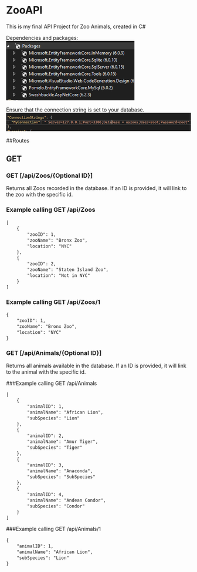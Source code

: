 # ZooAPI
This is my final API Project for Zoo Animals, created in C#

Dependencies and packages:
![image](https://github.com/johntse1/ZooAPI/blob/main/dependencies.PNG)

Ensure that the connection string is set to your database.
![image](https://github.com/johntse1/ZooAPI/blob/main/connectionstring.PNG)

##Routes
## GET
### GET [/api/Zoos/{Optional ID}]
Returns all Zoos recorded in the database. If an ID is provided, it will link to the zoo with the specific id.

### Example calling GET /api/Zoos
```
[
    {
        "zooID": 1,
        "zooName": "Bronx Zoo",
        "location": "NYC"
    },
    {
        "zooID": 2,
        "zooName": "Staten Island Zoo",
        "location": "Not in NYC"
    }
]
```

### Example calling GET /api/Zoos/1
```
{
    "zooID": 1,
    "zooName": "Bronx Zoo",
    "location": "NYC"
}
```
### GET [/api/Animals/{Optional ID}]
Returns all animals available in the database. If an ID is provided, it will link to the animal with the specific id.

###Example calling GET /api/Animals
```
[
    {
        "animalID": 1,
        "animalName": "African Lion",
        "subSpecies": "Lion"
    },
    {
        "animalID": 2,
        "animalName": "Amur Tiger",
        "subSpecies": "Tiger"
    },
    {
        "animalID": 3,
        "animalName": "Anaconda",
        "subSpecies": "SubSpecies"
    },
    {
        "animalID": 4,
        "animalName": "Andean Condor",
        "subSpecies": "Condor"
    }
]
```

###Example calling GET /api/Animals/1

```
{
    "animalID": 1,
    "animalName": "African Lion",
    "subSpecies": "Lion"
}
```
